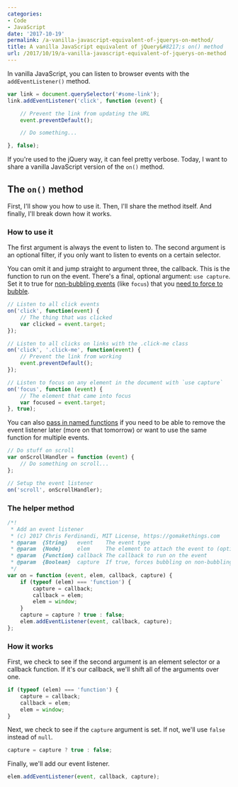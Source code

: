 ```yaml
---
categories:
- Code
- JavaScript
date: '2017-10-19'
permalink: /a-vanilla-javascript-equivalent-of-jquerys-on-method/
title: A vanilla JavaScript equivalent of jQuery&#8217;s on() method
url: /2017/10/19/a-vanilla-javascript-equivalent-of-jquerys-on-method
---
```


In vanilla JavaScript, you can listen to browser events with the `addEventListener()` method.

```js
var link = document.querySelector('#some-link');
link.addEventListener('click', function (event) {

    // Prevent the link from updating the URL
    event.preventDefault();

    // Do something...

}, false);
```

If you're used to the jQuery way, it can feel pretty verbose. Today, I want to share a vanilla JavaScript version of the `on()` method.

## The `on()` method

First, I'll show you how to use it. Then, I'll share the method itself. And finally, I'll break down how it works.

### How to use it

The first argument is always the event to listen to. The second argument is an optional filter, if you only want to listen to events on a certain selector.

You can omit it and jump straight to argument three, the callback. This is the function to run on the event. There's a final, optional argument: `use capture`. Set it to true for [non-bubbling events](/when-to-use-use-capture-in-your-event-listeners/) (like `focus`) that you [need to force to bubble](/attaching-multiple-elements-to-a-single-event-listener-in-vanilla-js/).

```js
// Listen to all click events
on('click', function(event) {
    // The thing that was clicked
    var clicked = event.target;
});

// Listen to all clicks on links with the .click-me class
on('click', '.click-me', function(event) {
    // Prevent the link from working
    event.preventDefault();
});

// Listen to focus on any element in the document with `use capture`
on('focus', function (event) {
    // The element that came into focus
    var focused = event.target;
}, true);
```

You can also [pass in named functions](/named-vs-anonymous-event-listener-functions/) if you need to be able to remove the event listener later (more on that tomorrow) or want to use the same function for multiple events.

```js
// Do stuff on scroll
var onScrollHandler = function (event) {
    // Do something on scroll...
};

// Setup the event listener
on('scroll', onScrollHandler);
```

### The helper method

```js
/*!
 * Add an event listener
 * (c) 2017 Chris Ferdinandi, MIT License, https://gomakethings.com
 * @param  {String}   event    The event type
 * @param  {Node}     elem     The element to attach the event to (optional, defaults to window)
 * @param  {Function} callback The callback to run on the event
 * @param  {Boolean}  capture  If true, forces bubbling on non-bubbling events
 */
var on = function (event, elem, callback, capture) {
	if (typeof (elem) === 'function') {
		capture = callback;
		callback = elem;
		elem = window;
	}
	capture = capture ? true : false;
	elem.addEventListener(event, callback, capture);
};
```

### How it works

First, we check to see if the second argument is an element selector or a callback function. If it's our callback, we'll shift all of the arguments over one.

```js
if (typeof (elem) === 'function') {
	capture = callback;
	callback = elem;
	elem = window;
}
```

Next, we check to see if the `capture` argument is set. If not, we'll use `false` instead of `null`.

```js
capture = capture ? true : false;
```

Finally, we'll add our event listener.

```js
elem.addEventListener(event, callback, capture);
```
